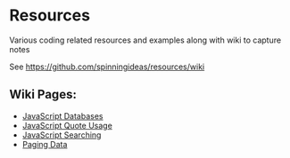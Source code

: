 # Resources

Various coding related resources and examples along with wiki to capture notes 

See https://github.com/spinningideas/resources/wiki


## Wiki Pages: 

 - [JavaScript Databases](https://github.com/spinningideas/resources/wiki/JavaScript-Databases)
 - [JavaScript Quote Usage](https://github.com/spinningideas/resources/wiki/JavaScript-Quote-Usage)
 - [JavaScript Searching](https://github.com/spinningideas/resources/wiki/JavaScript-Searching)
 - [Paging Data](https://github.com/spinningideas/resources/wiki/Paging-Data)

